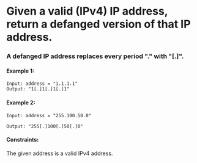 # Given a valid (IPv4) IP address, return a defanged version of that IP address.

### A defanged IP address replaces every period "." with "[.]".

 

#### Example 1:
```
Input: address = "1.1.1.1"
Output: "1[.]1[.]1[.]1"
```
#### Example 2:
```
Input: address = "255.100.50.0"

Output: "255[.]100[.]50[.]0"
 ```

#### Constraints:

The given address is a valid IPv4 address.
